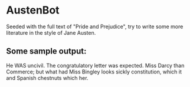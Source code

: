 # AustenBot
Seeded with the full text of "Pride and Prejudice", try to write some more literature in the style of Jane Austen.

## Some sample output:
He WAS uncivil.
The congratulatory letter was expected.
Miss Darcy than Commerce; but what had Miss Bingley looks sickly constitution, which it and Spanish chestnuts which her.
